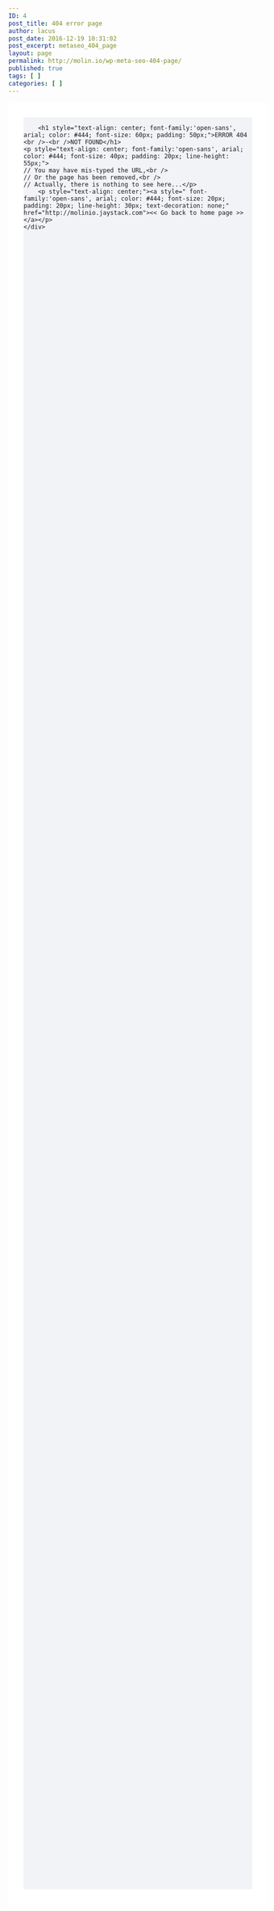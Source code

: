 ```yaml
---
ID: 4
post_title: 404 error page
author: lacus
post_date: 2016-12-19 10:31:02
post_excerpt: metaseo_404_page
layout: page
permalink: http://molin.io/wp-meta-seo-404-page/
published: true
tags: [ ]
categories: [ ]
---
```

<div class="wall" style="background-color: #F2F3F7; border: 30px solid #fff; width: 90%; height: 90%; margin: 0 auto;">

        <h1 style="text-align: center; font-family:'open-sans', arial; color: #444; font-size: 60px; padding: 50px;">ERROR 404 <br />-<br />NOT FOUND</h1>
    <p style="text-align: center; font-family:'open-sans', arial; color: #444; font-size: 40px; padding: 20px; line-height: 55px;">
    // You may have mis-typed the URL,<br />
    // Or the page has been removed,<br />
    // Actually, there is nothing to see here...</p>
        <p style="text-align: center;"><a style=" font-family:'open-sans', arial; color: #444; font-size: 20px; padding: 20px; line-height: 30px; text-decoration: none;" href="http://molinio.jaystack.com"><< Go back to home page >></a></p>
    </div>